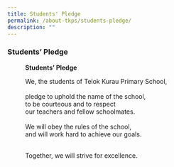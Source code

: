 ```yaml
---
title: Students' Pledge
permalink: /about-tkps/students-pledge/
description: ""
---
```

### **Students’ Pledge**

<figure><figcaption><strong>
Students’ Pledge
</strong></figcaption>
</figure>

<figure><figcaption>
We, the students of Telok Kurau Primary School,<br><br>
pledge to uphold the name of the school,<br>
to be courteous and to respect<br>
our teachers and fellow schoolmates.<br><br>
We will obey the rules of the school,<br>
and will work hard to achieve our goals.<br><br>
 
Together, we will strive for excellence.
	</figcaption>
</figure>